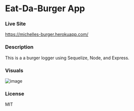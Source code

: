 # Eat-Da-Burger App


### Live Site

https://michelles-burger.herokuapp.com/


### Description

This is a a burger logger using Sequelize, Node, and Express.


### Visuals

![image](https://user-images.githubusercontent.com/55159065/71944214-bcbc6d00-3188-11ea-81ea-c7bf5680b5b3.png)


### License
MIT